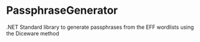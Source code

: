# PassphraseGenerator
.NET Standard library to generate passphrases from the EFF wordlists using the Diceware method
